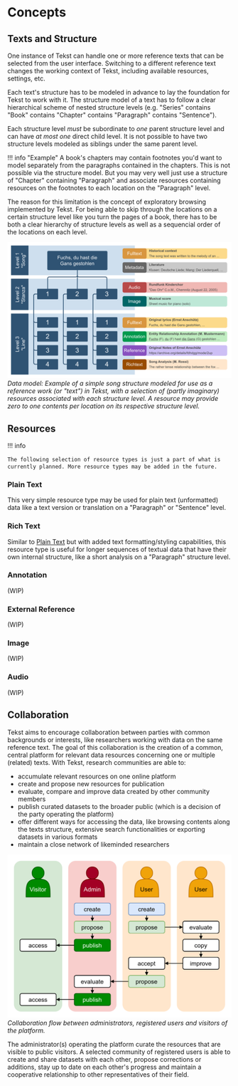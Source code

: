 # Concepts


## Texts and Structure

One instance of Tekst can handle one or more reference texts that can be selected from the user interface. Switching to a different reference text changes the working context of Tekst, including available resources, settings, etc.

Each text's structure has to be modeled in advance to lay the foundation for Tekst to work with it. The structure model of a text has to follow a clear hierarchical scheme of nested structure levels (e.g. "Series" contains "Book" contains "Chapter" contains "Paragraph" contains "Sentence").

Each structure level *must* be subordinate to *one* parent structure level and can have *at most one* direct child level. It is not possible to have two structure levels modeled as siblings under the same parent level.

!!! info "Example"
    A book's chapters may contain footnotes you'd want to model separately from the paragraphs contained in the chapters. This is not possible via the structure model. But you may very well just use a structure of "Chapter" containing "Paragraph" and associate resources containing resources on the footnotes to each location on the "Paragraph" level.

The reason for this limitation is the concept of exploratory browsing implemented by Tekst. For being able to skip through the locations on a certain structure level like you turn the pages of a book, there has to be both a clear hierarchy of structure levels as well as a sequencial order of the locations on each level.

![data model](assets/data_model_visualization.png)
*Data model: Example of a simple song structure modeled for use as a reference work (or "text") in Tekst, with a selection of (partly imaginary) resources associated with each structure level. A resource may provide zero to one contents per location on its respective structure level.*


## Resources

!!! info

    The following selection of resource types is just a part of what is currently planned. More resource types may be added in the future.

### Plain Text
This very simple resource type may be used for plain text (unformatted) data like a text version or translation on a "Paragraph" or "Sentence" level.

### Rich Text
Similar to [Plain Text](#plain-text) but with added text formatting/styling capabilities, this resource type is useful for longer sequences of textual data that have their own internal structure, like a short analysis on a "Paragraph" structure level.

### Annotation
(WIP)

### External Reference
(WIP)

### Image
(WIP)

### Audio
(WIP)


## Collaboration

Tekst aims to encourage collaboration between parties with common backgrounds or interests, like researchers working with data on the same reference text. The goal of this collaboration is the creation of a common, central platform for relevant data resources concerning one or multiple (related) texts. With Tekst, research communities are able to:

- accumulate relevant resources on one online platform
- create and propose new resources for publication
- evaluate, compare and improve data created by other community members
- publish curated datasets to the broader public (which is a decision of the party operating the platform)
- offer different ways for accessing the data, like browsing contents along the texts structure, extensive search functionalities or exporting datasets in various formats
- maintain a close network of likeminded researchers

![collaboration flow](assets/collaboration_flow.png)
*Collaboration flow between administrators, registered users and visitors of the platform.*

The administrator(s) operating the platform curate the resources that are visible to public visitors. A selected community of registered users is able to create and share datasets with each other, propose corrections or additions, stay up to date on each other's progress and maintain a cooperative relationship to other representatives of their field.
